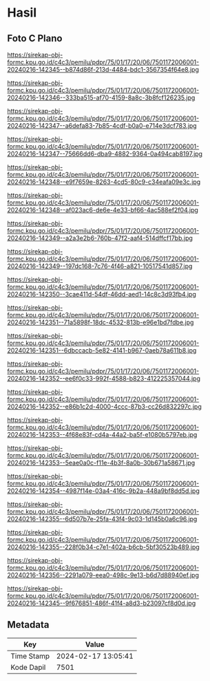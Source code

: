 # Hasil

## Foto C Plano

https://sirekap-obj-formc.kpu.go.id/c4c3/pemilu/pdpr/75/01/17/20/06/7501172006001-20240216-142345--b874d86f-213d-4484-bdc1-3567354f64e8.jpg

https://sirekap-obj-formc.kpu.go.id/c4c3/pemilu/pdpr/75/01/17/20/06/7501172006001-20240216-142346--333ba515-af70-4159-8a8c-3b8fcf126235.jpg

https://sirekap-obj-formc.kpu.go.id/c4c3/pemilu/pdpr/75/01/17/20/06/7501172006001-20240216-142347--a6defa83-7b85-4cdf-b0a0-e714e3dcf783.jpg

https://sirekap-obj-formc.kpu.go.id/c4c3/pemilu/pdpr/75/01/17/20/06/7501172006001-20240216-142347--75666dd6-dba9-4882-9364-0a494cab8197.jpg

https://sirekap-obj-formc.kpu.go.id/c4c3/pemilu/pdpr/75/01/17/20/06/7501172006001-20240216-142348--e9f7659e-8263-4cd5-80c9-c34eafa09e3c.jpg

https://sirekap-obj-formc.kpu.go.id/c4c3/pemilu/pdpr/75/01/17/20/06/7501172006001-20240216-142348--af023ac6-de6e-4e33-bf66-4ac588ef2f04.jpg

https://sirekap-obj-formc.kpu.go.id/c4c3/pemilu/pdpr/75/01/17/20/06/7501172006001-20240216-142349--a2a3e2b6-760b-47f2-aaf4-514dffcf17bb.jpg

https://sirekap-obj-formc.kpu.go.id/c4c3/pemilu/pdpr/75/01/17/20/06/7501172006001-20240216-142349--197dc168-7c76-4f46-a821-10517541d857.jpg

https://sirekap-obj-formc.kpu.go.id/c4c3/pemilu/pdpr/75/01/17/20/06/7501172006001-20240216-142350--3cae411d-54df-46dd-aed1-14c8c3d93fb4.jpg

https://sirekap-obj-formc.kpu.go.id/c4c3/pemilu/pdpr/75/01/17/20/06/7501172006001-20240216-142351--71a5898f-18dc-4532-813b-e96e1bd7fdbe.jpg

https://sirekap-obj-formc.kpu.go.id/c4c3/pemilu/pdpr/75/01/17/20/06/7501172006001-20240216-142351--6dbccacb-5e82-4141-b967-0aeb78a611b8.jpg

https://sirekap-obj-formc.kpu.go.id/c4c3/pemilu/pdpr/75/01/17/20/06/7501172006001-20240216-142352--ee6f0c33-992f-4588-b823-412225357044.jpg

https://sirekap-obj-formc.kpu.go.id/c4c3/pemilu/pdpr/75/01/17/20/06/7501172006001-20240216-142352--e86b1c2d-4000-4ccc-87b3-cc26d832297c.jpg

https://sirekap-obj-formc.kpu.go.id/c4c3/pemilu/pdpr/75/01/17/20/06/7501172006001-20240216-142353--4f68e83f-cd4a-44a2-ba5f-e1080b5797eb.jpg

https://sirekap-obj-formc.kpu.go.id/c4c3/pemilu/pdpr/75/01/17/20/06/7501172006001-20240216-142353--5eae0a0c-f11e-4b3f-8a0b-30b671a58671.jpg

https://sirekap-obj-formc.kpu.go.id/c4c3/pemilu/pdpr/75/01/17/20/06/7501172006001-20240216-142354--4987f14e-03a4-416c-9b2a-448a9bf8dd5d.jpg

https://sirekap-obj-formc.kpu.go.id/c4c3/pemilu/pdpr/75/01/17/20/06/7501172006001-20240216-142355--6d507b7e-25fa-43f4-9c03-1d145b0a6c96.jpg

https://sirekap-obj-formc.kpu.go.id/c4c3/pemilu/pdpr/75/01/17/20/06/7501172006001-20240216-142355--228f0b34-c7e1-402a-b6cb-5bf30523b489.jpg

https://sirekap-obj-formc.kpu.go.id/c4c3/pemilu/pdpr/75/01/17/20/06/7501172006001-20240216-142356--2291a079-eea0-498c-9e13-b6d7d88940ef.jpg

https://sirekap-obj-formc.kpu.go.id/c4c3/pemilu/pdpr/75/01/17/20/06/7501172006001-20240216-142345--9f676851-486f-41f4-a8d3-b23097cf8d0d.jpg


## Metadata

| Key        | Value               |
| ---------- | ------------------- |
| Time Stamp | 2024-02-17 13:05:41 |
| Kode Dapil | 7501                |



